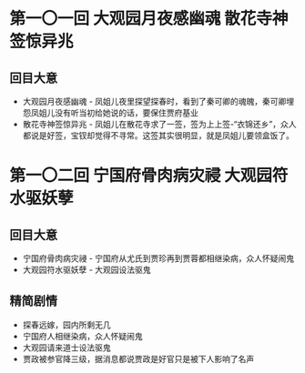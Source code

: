 # 第一〇一回 大观园月夜感幽魂 散花寺神签惊异兆

## 回目大意

* 大观园月夜感幽魂 - 凤姐儿夜里探望探春时，看到了秦可卿的魂魄，秦可卿埋怨凤姐儿没有听当初给她说的话，要保住贾府基业
* 散花寺神签惊异兆 - 凤姐儿在散花寺求了一签，签为上上签-“衣锦还乡”，众人都说是好签，宝钗却觉得不寻常。这签其实很明显，就是凤姐儿要领盒饭了。

# 第一〇二回 宁国府骨肉病灾祲 大观园符水驱妖孽

## 回目大意

* 宁国府骨肉病灾祲 - 宁国府从尤氏到贾珍再到贾蓉都相继染病，众人怀疑闹鬼
* 大观园符水驱妖孽 - 大观园设法驱鬼
  
## 精简剧情

* 探春远嫁，园内所剩无几
* 宁国府人相继染病，众人怀疑闹鬼
* 大观园请来道士设法驱鬼
* 贾政被参官降三级，据消息都说贾政是好官只是被下人影响了名声

